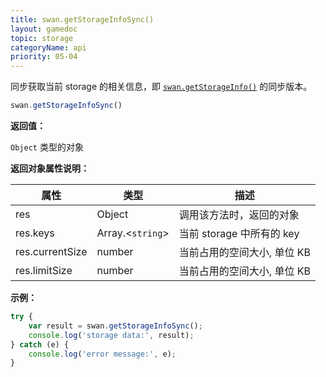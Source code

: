 ```yaml
---
title: swan.getStorageInfoSync()
layout: gamedoc
topic: storage
categoryName: api
priority: 05-04
---
```


同步获取当前 storage 的相关信息，即 [`swan.getStorageInfo()`](/game/api/storage/getStorageInfo/) 的同步版本。

```js
swan.getStorageInfoSync()
```

**返回值：**

`Object` 类型的对象

**返回对象属性说明：**

|属性|类型|描述|
|-|-|-|
|res|Object|调用该方法时，返回的对象|
|res.keys|Array.<`string`>|当前 storage 中所有的 key|
|res.currentSize|number|当前占用的空间大小, 单位 KB|
|res.limitSize|number|当前占用的空间大小, 单位 KB|

**示例：**

```js
try {
    var result = swan.getStorageInfoSync();
    console.log('storage data:', result);
} catch (e) {
    console.log('error message:', e);
}
```
